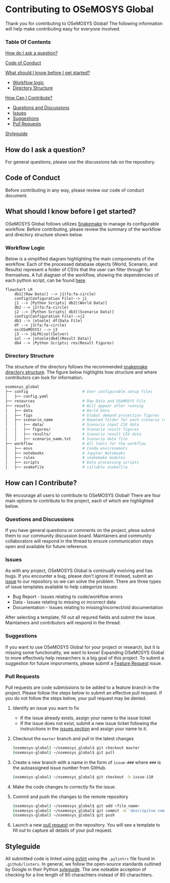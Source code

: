 # Contributing to OSeMOSYS Global

Thank you for contributing to OSeMOSYS Global! The following information will help make contributing easy for everyone involved.

### Table Of Contents

[How do I ask a question?](#how-do-i-ask-a-question)

[Code of Conduct](#code-of-conduct)

[What should I know before I get started?](#what-should-i-know-before-i-get-started)

* [Workflow logic](#workflow-logic)
* [Directory Structure](#directory-structure)

[How Can I Contribute?](#how-can-i-contribute)

* [Questions and Discussions](#questions-and-discussions)
* [Issues](#issues)
* [Suggestions](#suggestions)
* [Pull Requests](#pull-requests)

[Styleguide](#styleguide)

## How do I ask a question?

For general questions, please use the discussions tab on the repository.

## Code of Conduct

Before contributing in any way, please review our code of conduct document. 

## What should I know before I get started?

OSeMOSYS Global follows utilizes [Snakemake](https://snakemake.readthedocs.io/en/stable/)
to manage its configurable workflow. Before contributing, please review the
summary of the workflow and directory structure shown below.

### Workflow Logic

Below is a simplified diagram highlighting the main componenets of the
workflow. Each of the processed database objects (World, Scenario, and Results)
represent a folder of CSVs that the user can filter through for themselves. A
full diagram of the workflow, showing the dependencies of each python script,
can be found [here](https://github.com/OSeMOSYS/osemosys_global/blob/master/docs/dag.pdf).

```mermaid
flowchart LR
    db1[(Raw Data)] --> j1(fa:fa-circle)
    config(Configuration File)--> j1
    j1 --> |Python Scripts| db2[(World Data)]
    db2 --> j2(fa:fa-circle)
    j2 --> |Python Scripts| db3[(Scenario Data)]
    config(Configuration File)-->j2
    db3 --> |otoole| df(Data File)
    df --> j3(fa:fa-circle)
    os(OSeMOSYS) --> j3
    j3 --> |GLPK|sol(Solver)
    sol --> |otoole|db4[(Result Data)]
    db4 --> |Python Scripts| res(Result Figures)

```

### Directory Structure

The structure of the directory follows the recommended [snakemake directory structure](https://snakemake.readthedocs.io/en/stable/snakefiles/deployment.html).
The figure below highlights how structure and where contributors can look for
information.

``` bash
osemosys_global
├── config                        # User configurable setup files
│   ├── config.yaml               
├── resources                     # Raw Data and OSeMOSYS File 
├── resutls                       # Will appear after running 
│   ├── data                      # World Data
│   ├── figs                      # Global demand projection figures 
│   ├── scenario_name             # Repeted folder for each scenario run
│   │   ├── data/                 # Scenario input CSV data
│   │   ├── figures/              # Scenario result figures
│   │   ├── results/              # Scenario result CSV data
│   │   ├── scenario_name.txt     # Scenario data file
├── workflow                      # All tools for the workflow
│   ├── envs                      # Conda environemnts
│   ├── notebooks                 # Jupyter Notebooks
│   ├── rules                     # snakemake modules
│   ├── scripts                   # Data processing scripts
│   ├── snakefile                 # callable snakefile                   
```

## How can I Contribute?

We encourage all users to contribute to OSeMOSYS Global! There are four main
options to contribute to the project, each of which are highlighted below.

### Questions and Discussions

If you have general questions or comments on the project, plese submit them
to our community discussion board. Maintainers and community collaborators
will respond in the thread to ensure communication stays open and available
for future reference.

### Issues

As with any project, OSeMOSYS Global is continually evolving and has bugs. If
you encounter a bug, please don't ignore it! Instead, submit an [issue](https://github.com/OSeMOSYS/osemosys_global/issues/new/choose)
to our repository so we can solve the problem. There are three types of issue
templates available to help categorize issues:

* Bug Report - Issues relating to code/workflow errors
* Data - Issues relating to missing or incorrect data
* Documentation - Issues relating to missing/incorrect/old documentation

After selecting a template, fill out all requred fields and submit the issue.
Maintainers and contributors will respond in the thread.

### Suggestions

If you want to use OSeMOSYS Global for your project or research, but it is
missing some functionality, we want to know! Expanding OSeMOSYS Global to
more effectively help researchers is a big goal of this project. To submit a
suggestion for future imporvments, please submit a [Feature Request](https://github.com/OSeMOSYS/osemosys_global/issues/new/choose)
issue.

### Pull Requests

Pull requests are code submissions to be added to a feature branch in the
project. Please follow the steps below to submit an effective pull request. If
you do not follow the steps below, your pull request may be denied.

1. Identify an issue you want to fix
    * If the issue already exists, assign your name to the issue ticket
    * If the issue does not exist, submit a new issue ticket following the
    instruictions in the [issues section](#issues) and assign your name to it.
2. Checkout the `master` branch and pull in the latest changes

    ```bash
    (osemosys-global) ~/osemosys_global$ git checkout master
    (osemosys-global) ~/osemosys_global$ git pull
    ```

3. Create a new branch with a name in the form of `issue-###` where `###` is
the autoassigned issue number from GitHub.

    ```bash
    (osemosys-global) ~/osemosys_global$ git checkout -b issue-110
    ```

4. Make the code changes to correctly fix the issue.
5. Commit and push the changes to the remote repository

    ```bash
    (osemosys-global) ~/osemosys_global$ git add <file_name>
    (osemosys-global) ~/osemosys_global$ git commit -m 'descripitve commit message'
    (osemosys-global) ~/osemosys_global$ git push
    ```

6. Launch a new [pull request](https://github.com/OSeMOSYS/osemosys_global/pulls)
on the repository. You will see a template to fill out to capture all details
of your pull request.

## Styleguide

All submitted code is linted using [pylint](https://pylint.org/) using the
`.pylintrc` file found in `.github/linters`. In general, we follow the
open-source standards outlined by Google in their Python [syleguide](https://google.github.io/styleguide/pyguide.html).
The one noteable acception of checking for a line length of 90 charachters
instead of 80 charachters.
